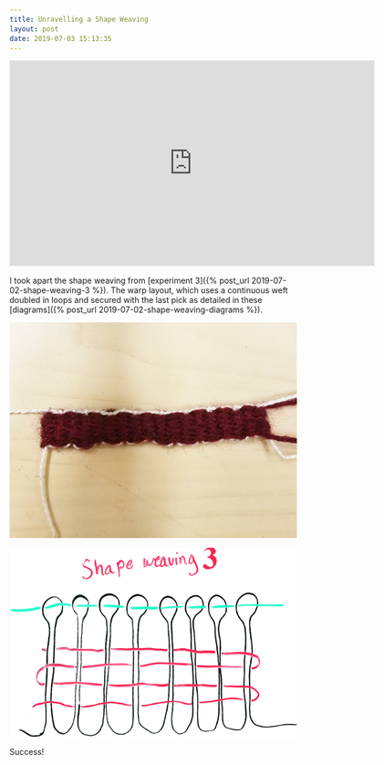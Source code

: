 ```yaml
---
title: Unravelling a Shape Weaving
layout: post
date: 2019-07-03 15:13:35
---
```


<iframe src="https://player.vimeo.com/video/346016472" width="640" height="360" frameborder="0" allow="autoplay; fullscreen" allowfullscreen></iframe>

I took apart the shape weaving from [experiment 3]({% post_url 2019-07-02-shape-weaving-3 %}). The warp layout, which uses a continuous weft doubled in loops and secured with the last pick as detailed in these [diagrams]({% post_url 2019-07-02-shape-weaving-diagrams %}).

![Woven rectangle using a double continuous warp](/assets/img/shapeweaving3_1.jpg)

![Diagram of shape weaving experiment 3](/assets/img/diagram3.png)

Success!
